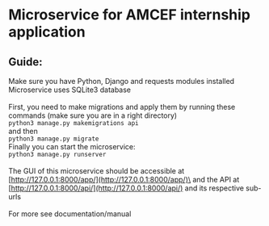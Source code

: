 # Microservice for AMCEF internship application

## Guide:
Make sure you have Python, Django and requests modules installed \
Microservice uses SQLite3 database\
\
First, you need to make migrations and apply them by running these commands 
(make sure you are in a right directory)\
`python3 manage.py makemigrations api`\
and then \
`python3 manage.py migrate`\
Finally you can start the microservice:\
`python3 manage.py runserver`\
\
The GUI of this microservice should be accessible at [http://127.0.0.1:8000/app/](http://127.0.0.1:8000/app/)\
and the API at [http://127.0.0.1:8000/api/](http://127.0.0.1:8000/api/) and its respective sub-urls\
\
For more see documentation/manual 
